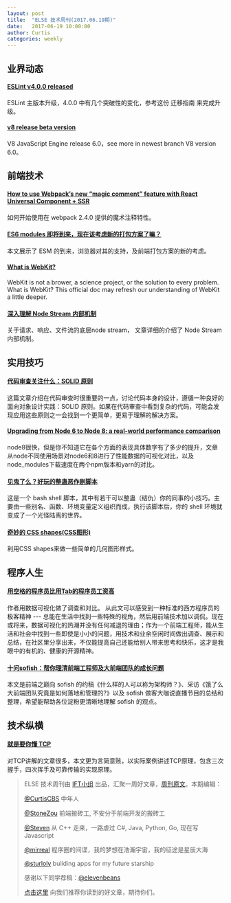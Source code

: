 ```yaml
---
layout: post
title:  "ELSE 技术周刊(2017.06.19期)"
date:   2017-06-19 10:00:00
author: Curtis
categories: weekly
---
```


## 业界动态

#### [ESLint v4.0.0 released](http://eslint.org/blog/2017/06/eslint-v4.0.0-released)
ESLint 主版本升级，4.0.0 中有几个突破性的变化，参考这份 迁移指南 来完成升级。

#### [v8 release beta version](https://v8project.blogspot.hk/2017/06/v8-release-60.html)
V8 JavaScript Engine release 6.0，see more in newest branch V8 version 6.0。

## 前端技术

#### [How to use Webpack’s new “magic comment” feature with React Universal Component + SSR](https://medium.com/webpack/how-to-use-webpacks-new-magic-comment-feature-with-react-universal-component-ssr-a38fd3e296a)
如何开始使用在 webpack 2.4.0 提供的魔术注释特性。

#### [ES6 modules 即将到来，现在该考虑新的打包方案了嘛？](https://zhuanlan.zhihu.com/p/27276672)
本文展示了 ESM 的到来，浏览器对其的支持，及前端打包方案的新的考虑。

#### [What is WebKit?](https://docs.google.com/presentation/d/1ZRIQbUKw9Tf077odCh66OrrwRIVNLvI_nhLm2Gi__F0/embed?start=false&slide=id.p)
WebKit is not a brower, a science project, or the solution to every problem. What is WebKit? This official doc may refresh our understanding of WebKit a little deeper.

#### [深入理解 Node Stream 内部机制](http://www.barretlee.com/blog/2017/06/06/dive-to-nodejs-at-stream-module/)
关于请求、响应、文件流的底层node stream， 文章详细的介绍了 Node Stream 内部机制。

## 实用技巧

#### [代码审查关注什么：SOLID 原则](http://www.jianshu.com/p/2cd98d697adc)
这篇文章介绍在代码审查时很重要的一点，讨论代码本身的设计，遵循一种良好的面向对象设计实践：SOLID 原则。如果在代码审查中看到复杂的代码，可能会发现应用这些原则之一会找到一个更简单，更易于理解的解决方案。

#### [Upgrading from Node 6 to Node 8: a real-world performance comparison](https://hackernoon.com/upgrading-from-node-6-to-node-8-a-real-world-performance-comparison-3dfe1fbc92a3)
node8很快，但是你不知道它在各个方面的表现具体数字有了多少的提升，文章从node不同使用场景对node6和8进行了性能数据的可视化对比，以及node_modules下载速度在两个npm版本和yarn的对比。

#### [见鬼了么？好玩的整蛊恶作剧脚本](https://linux.cn/article-8544-1.html)
这是一个 bash shell 脚本，其中有若干可以整蛊（结仇）你的同事的小技巧。主要由一些别名、函数、环境变量定义组织而成，执行该脚本后，你的 shell 环境就变成了一个光怪陆离的世界。

#### [奇妙的 CSS shapes(CSS图形)](http://www.cnblogs.com/coco1s/p/6992177.html)
利用CSS shapes来做一些简单的几何图形样式。

## 程序人生

#### [用空格的程序员比用Tab的程序员工资高](https://stackoverflow.blog/2017/06/15/developers-use-spaces-make-money-use-tabs/)
作者用数据可视化做了调查和对比。 从此文可以感受到一种标准的西方程序员的极客精神 --- 总能在生活中找到一些特殊的视角，然后用前端技术加以调侃。现在或将来，数据可视化的热潮并没有任何减退的理由；作为一个前端工程师，能从生活和社会中找到一些即使是小小的问题，用技术和业余空闲时间做出调查、展示和总结，在社区里分享出来，不仅能提高自己还能给别人带来思考和快乐，这才是我眼中的有机的、健康的开源精神。

#### [十问sofish：帮你理清前端工程师及大前端团队的成长问题](https://mp.weixin.qq.com/s?__biz=MzIwNjQwMzUwMQ==&mid=2247485261&idx=1&sn=ff78ab4af5ca3681ce0349367fed20b6&chksm=9723658fa054ec99c9ef17447b6e6b905215f455b54cb208c86cc0db2e0d7c9b9cbaa88af127#rd)
本文是前端之巅向 sofish 的约稿《什么样的人可以称为架构师？》、采访《饿了么大前端团队究竟是如何落地和管理的?》以及 sofish 做客大咖说直播节目的总结和整理，希望能帮助各位淀粉更清晰地理解 sofish 的观点。

## 技术纵横

#### [就是要你懂 TCP](http://jm.taobao.org/2017/06/08/20170608/)
对TCP讲解的文章很多，本文更为言简意赅，以实际案例讲述TCP原理，包含三次握手，四次挥手及可靠传输的实现原理。


> ELSE 技术周刊由 [IFT小组](https://github.com/CtripFE) 出品，汇聚一周好文章，[周刊原文](https://zhuanlan.zhihu.com/p/27448117?group_id=860084576742146048)。本期编辑：
>
> [@CurtisCBS](https://github.com/CurtisCBS) 中年人
>
> [@StoneZou](https://github.com/stoneyong) 前端搬砖工, 不安分于前端开发的搬砖工
>
> [@Steven](https://github.com/StevenX911) 从 C++ 走来，一路虐过 C#, Java, Python, Go, 现在写 Javascript
>
> [@mirreal](https://github.com/mirreal) 程序圈的间谍，我的梦想在浩瀚宇宙，我的征途是星辰大海
>
> [@sturloly](https://github.com/sturloly) building apps for my future starship
>
> 感谢以下同学荐稿：[@elevenbeans](https://github.com/elevenbeans)
>
> [点击这里](https://github.com/CtripFE/fe-weekly/issues) 向我们推荐你读到的好文章，期待你们。
